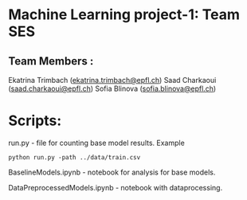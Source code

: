 # Machine Learning project-1: Team SES
## Team Members :
Ekatrina Trimbach (ekatrina.trimbach@epfl.ch)
Saad Charkaoui (saad.charkaoui@epfl.ch)
Sofia Blinova (sofia.blinova@epfl.ch)

# Scripts:

run.py  - file for counting base model results.
Example
```
python run.py -path ../data/train.csv
```
BaselineModels.ipynb - notebook for analysis for base models.

DataPreprocessedModels.ipynb  - notebook with dataprocessing.
